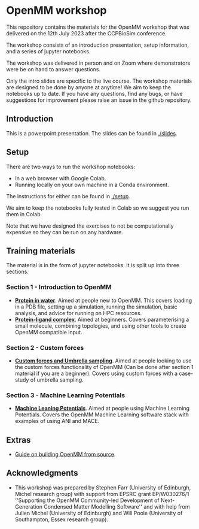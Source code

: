 # OpenMM workshop

This repository contains the materials for the OpenMM workshop that was delivered on the 12th July 2023 after the CCPBioSim conference.

The workshop consists of an introduction presentation, setup information, and a series of jupyter notebooks.

The workshop was delivered in person and on Zoom where demonstrators were be on hand to answer questions. 

Only the intro slides are specific to the live course. The workshop materials are designed to be done by anyone at anytime! We aim to keep the notebooks up to date. If you have any questions, find any bugs, or have suggestions for improvement please raise an issue in the github repository.


## Introduction
This is a powerpoint presentation. The slides can be found in [./slides](./slides).


## Setup
There are two ways to run the workshop notebooks:
- In a web browser with Google Colab. 
- Running locally on your own machine in a Conda environment. 
 
The instructions for either can be found in [./setup](./setup/README.md).

We aim to keep the notebooks fully tested in Colab so we suggest you run them in Colab.

Note that we have designed the exercises to not be computationally expensive so they can be run on any hardware.


## Training materials
The material is in the form of jupyter notebooks. It is split up into three sections.

### Section 1 - Introduction to OpenMM
- [**Protein in water**](./section_1/protein_in_water.ipynb). Aimed at people new to OpenMM. This covers loading in a PDB file, setting up a simulation, running the simulation, basic analysis, and advice for running on HPC resources.
- [**Protein-ligand complex**](./section_1/protein_ligand_complex.ipynb). Aimed at beginners. Covers parameterising a small molecule, combining topologies, and using other tools to create OpenMM compatible input.

### Section 2 - Custom forces
- [**Custom forces and Umbrella sampling**](./section_2/custom_forces.ipynb). Aimed at people looking to use the custom forces functionality of OpenMM (Can be done after section 1 material if you are a beginner). Covers using custom forces with a case-study of umbrella sampling.

### Section 3 - Machine Learning Potentials
- [**Machine Leaning Potentials**](./section_3/machine_learning_potentials.ipynb). Aimed at people using Machine Learning Potentials. Covers the OpenMM Machine Learning software stack with examples of using ANI and MACE.

## Extras
- [Guide on building OpenMM from source](./extra/compile_openmm.ipynb).


## Acknowledgments
- This workshop was prepared by Stephen Farr (University of Edinburgh, Michel research group) with support from EPSRC grant EP/W030276/1 ''Supporting the OpenMM Community-led Development of Next-Generation Condensed Matter Modelling Software'' and with help from Julien Michel (University of Edinburgh) and Will Poole (University of Southampton, Essex research group).
